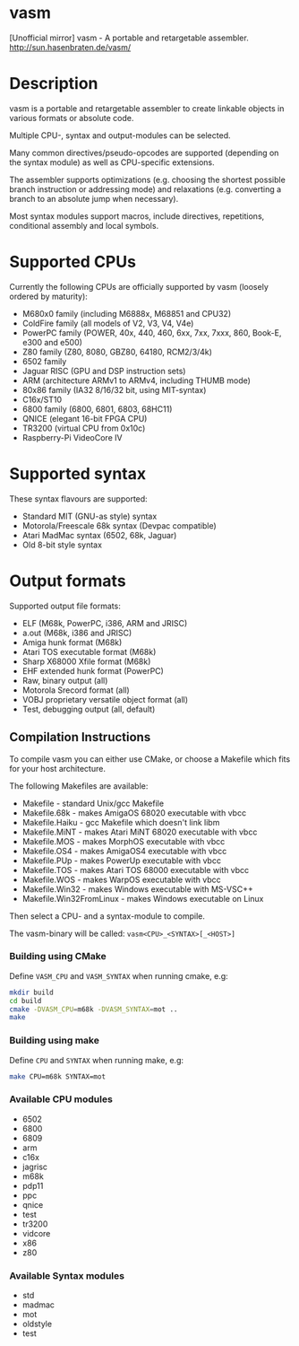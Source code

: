 # vasm
[Unofficial mirror] vasm - A portable and retargetable assembler. http://sun.hasenbraten.de/vasm/

# Description

vasm is a portable and retargetable assembler to create linkable objects in various formats or absolute code.

Multiple CPU-, syntax and output-modules can be selected.

Many common directives/pseudo-opcodes are supported (depending on the syntax module) as well as CPU-specific extensions.

The assembler supports optimizations (e.g. choosing the shortest possible branch instruction or addressing mode) and relaxations (e.g. converting a branch to an absolute jump when necessary).

Most syntax modules support macros, include directives, repetitions, conditional assembly and local symbols.

# Supported CPUs

Currently the following CPUs are officially supported by vasm (loosely ordered by maturity):
- M680x0 family (including M6888x, M68851 and CPU32)
- ColdFire family (all models of V2, V3, V4, V4e)
- PowerPC family (POWER, 40x, 440, 460, 6xx, 7xx, 7xxx, 860, Book-E, e300 and e500)
- Z80 family (Z80, 8080, GBZ80, 64180, RCM2/3/4k)
- 6502 family
- Jaguar RISC (GPU and DSP instruction sets)
- ARM (architecture ARMv1 to ARMv4, including THUMB mode)
- 80x86 family (IA32 8/16/32 bit, using MIT-syntax)
- C16x/ST10
- 6800 family (6800, 6801, 6803, 68HC11)
- QNICE (elegant 16-bit FPGA CPU)
- TR3200 (virtual CPU from 0x10c)
- Raspberry-Pi VideoCore IV

# Supported syntax

These syntax flavours are supported:
- Standard MIT (GNU-as style) syntax
- Motorola/Freescale 68k syntax (Devpac compatible)
- Atari MadMac syntax (6502, 68k, Jaguar)
- Old 8-bit style syntax

# Output formats

Supported output file formats:
- ELF (M68k, PowerPC, i386, ARM and JRISC)
- a.out (M68k, i386 and JRISC)
- Amiga hunk format (M68k)
- Atari TOS executable format (M68k)
- Sharp X68000 Xfile format (M68k)
- EHF extended hunk format (PowerPC)
- Raw, binary output (all)
- Motorola Srecord format (all)
- VOBJ proprietary versatile object format (all)
- Test, debugging output (all, default)

## Compilation Instructions

To compile vasm you can either use CMake, or choose a Makefile which fits for your host architecture.

The following Makefiles are available:

* Makefile - standard Unix/gcc Makefile
* Makefile.68k - makes AmigaOS 68020 executable with vbcc
* Makefile.Haiku - gcc Makefile which doesn't link libm
* Makefile.MiNT - makes Atari MiNT 68020 executable with vbcc
* Makefile.MOS - makes MorphOS executable with vbcc
* Makefile.OS4 - makes AmigaOS4 executable with vbcc
* Makefile.PUp - makes PowerUp executable with vbcc
* Makefile.TOS - makes Atari TOS 68000 executable with vbcc
* Makefile.WOS - makes WarpOS executable with vbcc
* Makefile.Win32 - makes Windows executable with MS-VSC++
* Makefile.Win32FromLinux - makes Windows executable on Linux

Then select a CPU- and a syntax-module to compile.

The vasm-binary will be called: `vasm<CPU>_<SYNTAX>[_<HOST>]`

### Building using CMake

Define `VASM_CPU` and `VASM_SYNTAX` when running cmake, e.g:

```bash
mkdir build
cd build
cmake -DVASM_CPU=m68k -DVASM_SYNTAX=mot ..
make
```

### Building using make

Define `CPU` and `SYNTAX` when running make, e.g:

```bash
make CPU=m68k SYNTAX=mot
```

### Available CPU modules

* 6502
* 6800
* 6809
* arm
* c16x
* jagrisc
* m68k
* pdp11
* ppc
* qnice
* test
* tr3200
* vidcore
* x86
* z80

### Available Syntax modules

* std
* madmac
* mot
* oldstyle
* test
